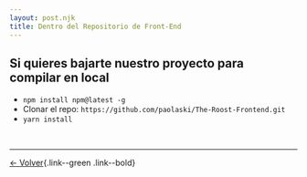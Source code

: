 ```yaml
---
layout: post.njk
title: Dentro del Repositorio de Front-End
---
```


## Si quieres bajarte nuestro proyecto para compilar en local

- `npm install npm@latest -g`
- Clonar el repo: `https://github.com/paolaski/The-Roost-Frontend.git`
- `yarn install`

<br/>

---

[← Volver](https://paolaski.github.io/the-roost-wiki.github.io/){.link--green .link--bold}
